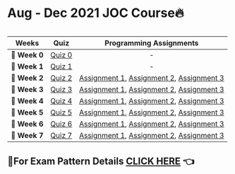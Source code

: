 # Aug - Dec 2021 JOC Course🔥

<img src="https://www.monterail.com/hubfs/blog/featured/xPython,P20task,P20automation,P20featured,P20image.jpg.pagespeed.ic.jbYjdoB-fx.jpg" alt="">

| Weeks  | Quiz |  Programming Assignments  |
| :----: | :--: | :-----------------------: |
| **🔸 Week 0**  | [Quiz 0](https://github.com/kishanrajput23/NPTEL-The-Joy-of-Computing-using-Python/blob/main/Aug%20-%20Dec%202021%20JOC%20Course/Week%200/README.md)  |  -  |
| **🔸 Week 1**  | [Quiz 1](https://github.com/kishanrajput23/NPTEL-The-Joy-of-Computing-using-Python/blob/main/Aug%20-%20Dec%202021%20JOC%20Course/Week%201/README.md)  |  -  |
| **🔸 Week 2**  | [Quiz 2](https://github.com/kishanrajput23/NPTEL-The-Joy-of-Computing-using-Python/blob/main/Aug%20-%20Dec%202021%20JOC%20Course/Week%202/README.md)  |  [Assignment 1](https://github.com/kishanrajput23/NPTEL-The-Joy-of-Computing-using-Python/blob/main/Aug%20-%20Dec%202021%20JOC%20Course/Week%202/Week%202%20Programming%20Assignment%201.py), [Assignment 2](https://github.com/kishanrajput23/NPTEL-The-Joy-of-Computing-using-Python/blob/main/Aug%20-%20Dec%202021%20JOC%20Course/Week%202/Week%202%20Programming%20Assignment%202.py), [Assignment 3](https://github.com/kishanrajput23/NPTEL-The-Joy-of-Computing-using-Python/blob/main/Aug%20-%20Dec%202021%20JOC%20Course/Week%202/Week%202%20Programming%20Assignment%203.py)  |
| **🔸 Week 3**  | [Quiz 3](https://github.com/kishanrajput23/NPTEL-The-Joy-of-Computing-using-Python/blob/main/Aug%20-%20Dec%202021%20JOC%20Course/Week%203/README.md)  |  [Assignment 1](https://github.com/kishanrajput23/NPTEL-The-Joy-of-Computing-using-Python/blob/main/Aug%20-%20Dec%202021%20JOC%20Course/Week%203/Week%203%20Programming%20Assignment%201.py), [Assignment 2](https://github.com/kishanrajput23/NPTEL-The-Joy-of-Computing-using-Python/blob/main/Aug%20-%20Dec%202021%20JOC%20Course/Week%203/Week%203%20Programming%20Assignment%202.py), [Assignment 3](https://github.com/kishanrajput23/NPTEL-The-Joy-of-Computing-using-Python/blob/main/Aug%20-%20Dec%202021%20JOC%20Course/Week%203/Week%203%20Programming%20Assignment%203.py)  |
| **🔸 Week 4**  | [Quiz 4](https://github.com/kishanrajput23/NPTEL-The-Joy-of-Computing-using-Python/blob/main/Aug%20-%20Dec%202021%20JOC%20Course/Week%204/README.md)  |  [Assignment 1](https://github.com/kishanrajput23/NPTEL-The-Joy-of-Computing-using-Python/blob/main/Aug%20-%20Dec%202021%20JOC%20Course/Week%204/Week%204%20Programming%20Assignment%201.py), [Assignment 2](https://github.com/kishanrajput23/NPTEL-The-Joy-of-Computing-using-Python/blob/main/Aug%20-%20Dec%202021%20JOC%20Course/Week%204/Week%204%20Programming%20Assignment%202.py), [Assignment 3](https://github.com/kishanrajput23/NPTEL-The-Joy-of-Computing-using-Python/blob/main/Aug%20-%20Dec%202021%20JOC%20Course/Week%204/Week%204%20Programming%20Assignment%203.py)  |
| **🔸 Week 5**  | [Quiz 5](https://github.com/kishanrajput23/NPTEL-The-Joy-of-Computing-using-Python/blob/main/Aug%20-%20Dec%202021%20JOC%20Course/Week%205/README.md)  |  [Assignment 1](https://github.com/kishanrajput23/NPTEL-The-Joy-of-Computing-using-Python/blob/main/Aug%20-%20Dec%202021%20JOC%20Course/Week%205/Week%205%20Programming%20Assignment%201.py), [Assignment 2](https://github.com/kishanrajput23/NPTEL-The-Joy-of-Computing-using-Python/blob/main/Aug%20-%20Dec%202021%20JOC%20Course/Week%205/Week%205%20Programming%20Assignment%202.py), [Assignment 3](https://github.com/kishanrajput23/NPTEL-The-Joy-of-Computing-using-Python/blob/main/Aug%20-%20Dec%202021%20JOC%20Course/Week%205/Week%205%20Programming%20Assignment%203.py)  |
| **🔸 Week 6**  | [Quiz 6](https://github.com/kishanrajput23/NPTEL-The-Joy-of-Computing-using-Python/blob/main/Aug%20-%20Dec%202021%20JOC%20Course/Week%206/README.md)  |  [Assignment 1](https://github.com/kishanrajput23/NPTEL-The-Joy-of-Computing-using-Python/blob/main/Aug%20-%20Dec%202021%20JOC%20Course/Week%206/Week%206%20Programming%20Assignment%201.py), [Assignment 2](https://github.com/kishanrajput23/NPTEL-The-Joy-of-Computing-using-Python/blob/main/Aug%20-%20Dec%202021%20JOC%20Course/Week%206/Week%206%20Programming%20Assignment%202.py), [Assignment 3](https://github.com/kishanrajput23/NPTEL-The-Joy-of-Computing-using-Python/blob/main/Aug%20-%20Dec%202021%20JOC%20Course/Week%206/Week%206%20Programming%20Assignment%203.py)  |
| **🔸 Week 7**  | [Quiz 7](https://github.com/kishanrajput23/NPTEL-The-Joy-of-Computing-using-Python/blob/main/Aug%20-%20Dec%202021%20JOC%20Course/Week%207/README.md)  |  [Assignment 1](https://github.com/kishanrajput23/NPTEL-The-Joy-of-Computing-using-Python/blob/main/Aug%20-%20Dec%202021%20JOC%20Course/Week%207/Week%207%20Programming%20Assignment%201.py), [Assignment 2](https://github.com/kishanrajput23/NPTEL-The-Joy-of-Computing-using-Python/blob/main/Aug%20-%20Dec%202021%20JOC%20Course/Week%207/Week%207%20Programming%20Assignment%202.py), [Assignment 3](https://github.com/kishanrajput23/NPTEL-The-Joy-of-Computing-using-Python/blob/main/Aug%20-%20Dec%202021%20JOC%20Course/Week%207/Week%207%20Programming%20Assignment%203.py)  |

## 📌For Exam Pattern Details [CLICK HERE](https://github.com/kishanrajput23/NPTEL-The-Joy-of-Computing-using-Python/blob/main/Aug%20-%20Dec%202021%20JOC%20Course/Exam%20Pattern.md) 👈
